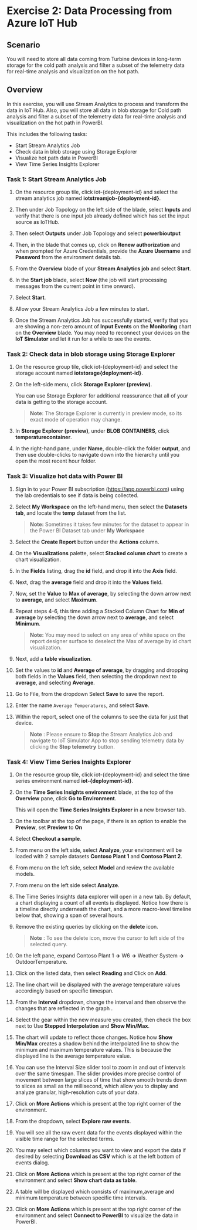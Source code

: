 # Exercise 2: Data Processing from Azure IoT Hub 

## Scenario

You will need to store all data coming from Turbine devices in long-term storage for the cold path analysis and filter a subset of the telemetry data for real-time analysis and visualization on the hot path.

## Overview

In this exercise, you will use Stream Analytics to process and transform the data in IoT Hub. Also, you will store all data in blob storage for Cold path analysis and filter a subset of the telemetry data for real-time analysis and visualization on the hot path in PowerBI.

This includes the following tasks:

* Start Stream Analytics Job
* Check data in blob storage using Storage Explorer
* Visualize hot path data in PowerBI
* View Time Series Insights Explorer

### Task 1: Start Stream Analytics Job

1. On the resource group tile, click iot-{deployment-id} and select the stream analytics job named **iotstreamjob-{deployment-id}**.

1. Then under Job Topology on the left side of the blade, select **Inputs**  and verify that there is one input job already defined which has set the input source as IoTHub.

1. Then select **Outputs** under Job Topology and select **powerbioutput** 

1. Then, in the blade that comes up, click on **Renew authorization** and when prompted for Azure Credentials, provide the  **Azure Username** <inject key="AzureAdUserEmail"></inject> and **Password** <inject key="AzureAdUserPassword"></inject> from the environment details tab.

1. From the **Overview** blade of your **Stream Analytics job** and select **Start**.

1. In the **Start job** blade, select **Now** (the job will start processing messages from the current point in time onward).

1. Select **Start**.

1. Allow your Stream Analytics Job a few minutes to start.

1. Once the Stream Analytics Job has successfully started, verify that you are showing a non-zero amount of **Input Events** on the **Monitoring** chart on the **Overview** blade. You may need to reconnect your devices on the **IoT Simulator** and let it run for a while to see the events.

### Task 2: Check data in blob storage using Storage Explorer

1. On the resource group tile, click iot-{deployment-id} and select the storage account named **iotstorage{deployment-id}**.

1. On the left-side menu, click **Storage Explorer (preview)**.

    You can use Storage Explorer for additional reassurance that all of your data is getting to the storage account. 

    > **Note**:  The Storage Explorer is currently in preview mode, so its exact mode of operation may change.

1. In **Storage Explorer (preview)**, under **BLOB CONTAINERS**, click **temperaturecontainer**.
 
1. In the right-hand pane, under **Name**, double-click the folder **output**, and then use double-clicks to navigate down into the hierarchy until you open the most recent hour folder.

### Task 3: Visualize hot data with Power BI

1. Sign in to your Power BI subscription (<https://app.powerbi.com>) using the lab credentials to see if data is being collected.

1. Select **My Workspace** on the left-hand menu, then select the **Datasets tab**, and locate the **temp** dataset from the list.

   > **Note:** Sometimes it takes few minutes for the dataset to appear in the Power BI Dataset tab under **My Workspace**

1. Select the **Create Report** button under the **Actions** column.

1. On the **Visualizations** palette, select **Stacked column chart** to create a chart visualization.

1. In the **Fields** listing, drag the **id** field, and drop it into the **Axis** field.

1. Next, drag the **average** field and drop it into the **Values** field.

1. Now, set the **Value** to **Max of average**, by selecting the down arrow next to **average**, and select **Maximum**.

1. Repeat steps 4-6, this time adding a Stacked Column Chart for **Min of average** by selecting the down arrow next to **average**, and select **Minimum**. 
   
    > **Note:** You may need to select on any area of white space on the report designer surface to deselect the Max of average by id chart visualization.

1. Next, add a **table visualization**.

1. Set the values to **id** and **Average of average**, by dragging and dropping both fields in the **Values** field, then selecting the dropdown next to **average**, and selecting **Average**.

1. Go to File, from the dropdown Select **Save** to save the report.

1. Enter the name `Average Temperatures`, and select **Save**.

1. Within the report, select one of the columns to see the data for just that device.

   >**Note** : Please ensure to **Stop** the Stream Analytics Job and navigate to IoT Simulator App to stop sending telemetry data by clicking the **Stop telemetry** button.


### Task 4: View Time Series Insights Explorer 

1. On the resource group tile, click iot-{deployment-id} and select the time series environment named **iot-{deployment-id}**.

1. On the **Time Series Insights environment** blade, at the top of the **Overview** pane, click **Go to Environment**.

    This will open the **Time Series Insights Explorer** in a new browser tab.

1. On the toolbar at the top of the page, if there is an option to enable the **Preview**, set **Preview** to **On**

1. Select **Checkout a sample**.

1. From menu on the left side, select **Analyze**, your environment will be loaded with 2 sample datasets **Contoso Plant 1** and **Contoso Plant 2**.

1. From menu on the left side, select **Model** and review the available models.

1. From menu on the left side select **Analyze**.

1. The Time Series Insights data explorer will open in a new tab. By default, a chart displaying a count of all events is displayed. Notice how there is a timeline directly underneath the chart, and a more macro-level timeline below that, showing a span of several hours.
  
1. Remove the existing queries by clicking on the **delete** icon.

     >**Note** : To see the delete icon, move the cursor to left side of the selected query.
      
1. On the left pane, expand Contoso Plant 1 **->** W6 **->** Weather System **->** OutdoorTemperature.

1. Click on the listed data, then select **Reading** and Click on **Add**.

1. The line chart will be displayed with the average temperature values accordingly based on specific timespan.

1. From the **Interval** dropdown, change the interval and then observe the changes that are reflected in the graph .

1. Select the gear within the new measure you created, then check the box next to Use **Stepped Interpolation** and **Show Min/Max**.

1. The chart will update to reflect those changes. Notice how **Show Min/Max** creates a shadow behind the interpolated line to show the minimum and maximum temperature values. This is because the displayed line is the average temperature value.

1. You can use the Interval Size slider tool to zoom in and out of intervals over the same timespan. The slider provides more precise control of movement between large slices of time that show smooth trends down to slices as small as the millisecond, which allow you to display and analyze granular, high-resolution cuts of your data.

1. Click on **More Actions** which is present at the top right corner of the environment.

1. From the dropdown, select **Explore raw events**.

1. You will see all the raw event data for the events displayed within the visible time range for the selected terms.

1. You may select which columns you want to view and export the data if desired by selecting **Download as CSV** which is at the left bottom of events dialog.

1. Click on **More Actions** which is present at the top right corner of the environment and select **Show chart data as table**.

1. A table will be displayed which consists of maximum,average and minimum temperature between specific time intervals. 

1. Click on **More Actions** which is present at the top right corner of the environment and select **Connect to PowerBI** to visualize the data in PowerBI.
